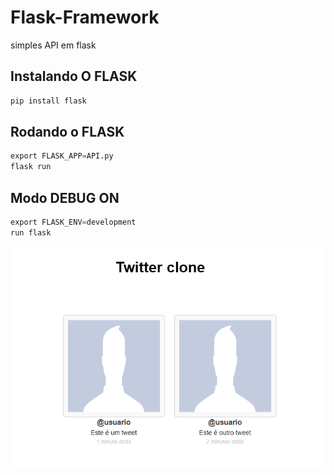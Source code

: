 # Flask-Framework
simples API em flask


## Instalando O FLASK
```python
pip install flask
```


## Rodando o FLASK

```python
export FLASK_APP=API.py
flask run
```
## Modo DEBUG ON 

```python
export FLASK_ENV=development
run flask
```

![Texto alternativo da imagem](https://github.com/TheusBoot/Flask-Framework/blob/main/image.png)
